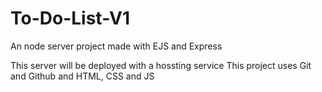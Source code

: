 # To-Do-List-V1
An node server project made with EJS and Express 

This server will be deployed with a hossting service
This project uses Git and Github and HTML, CSS and JS
